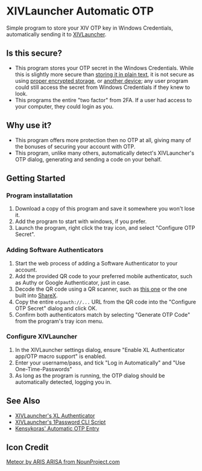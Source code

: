 # XIVLauncher Automatic OTP
Simple program to store your XIV OTP key in Windows Credentials, automatically sending it to [XIVLauncher](https://github.com/goatcorp/FFXIVQuickLauncher/).

## Is this secure?
* This program stores your OTP secret in the Windows Credentials. While this is slightly more secure than [storing it in plain text][kensykora], it is not secure as using [proper encrypted storage][1pass], or [another device][mobile]; any user program could still access the secret from Windows Credentials if they knew to look.
* This programs the entire "two factor" from 2FA. If a user had access to your computer, they could login as you.

## Why use it?
* This program offers more protection then no OTP at all, giving many of the bonuses of securing your account with OTP.
* This program, unlike many others, automatically detect's XIVLauncher's OTP dialog, generating and sending a code on your behalf.

## Getting Started
### Program installatation
1. Download a copy of this program and save it somewhere you won't lose it.
2. Add the program to start with windows, if you prefer.
3. Launch the program, right click the tray icon, and select "Configure OTP Secret".

### Adding Software Authenticators
1. Start the web process of adding a Software Authenticator to your account.
2. Add the provided QR code to your preferred mobile authenticator, such as Authy or Google Authenticator, just in case.
3. Decode the QR code using a QR scanner, such as [this one](https://nimiq.github.io/qr-scanner/demo/) or the one built into [ShareX](https://getsharex.com/).
4. Copy the entire `otpauth://...` URL from the QR code into the "Configure OTP Secret" dialog and click OK.
5. Confirm both authenticators match by selecting "Generate OTP Code" from the program's tray icon menu.

### Configure XIVLauncher
1. In the XIVLauncher settings dialog, ensure  "Enable XL Authenticator app/OTP macro support" is enabled.
2. Enter your username/pass, and tick "Log in Automatically" and "Use One-Time-Passwords"
3. As long as the program is running, the OTP dialog should be automatically detected, logging you in.

## See Also
* [XIVLauncher's XL Authenticator][mobile]
* [XIVLauncher's 1Password CLI Script][1pass]
* [Kensykoras' Automatic OTP Entry][kensykora]

[mobile]: https://goatcorp.github.io/faq/mobile_otp
[1pass]: https://github.com/goatcorp/FFXIVQuickLauncher/tree/master/misc/1password-cli-otp
[kensykora]: https://gist.github.com/kensykora/b220573b4230d7622c5a23a497c75fd3

## Icon Credit
[Meteor by ARIS ARISA from NounProject.com](https://thenounproject.com/icon/meteor-4838195/)